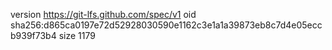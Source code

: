 version https://git-lfs.github.com/spec/v1
oid sha256:d865ca0197e72d52928030590e1162c3e1a1a39873eb8c7d4e05eccb939f73b4
size 1179
